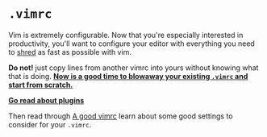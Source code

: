 # `.vimrc`

Vim is extremely configurable. Now that you're especially interested in
productivity, you'll want to configure your editor with everything you
need to [shred][shred] as fast as possible with vim.

**Do not!** just copy lines from another vimrc into yours without
knowing what that is doing.  [**Now is a good time to blowaway your
existing `.vimrc` and start from
scratch.**](http://www.benorenstein.com/blog/your-first-vimrc-should-be-nearly-empty/)

[**Go read about plugins**][plugins]

Then read through [A good vimrc][a-good-vimrc] learn about some good
settings to consider for your `.vimrc`.

[a-good-vimrc]: http://dougblack.io/words/a-good-vimrc.html
[shred]: http://www.urbandictionary.com/define.php?term=shred
[plugins]: ./part1/plugins.md
